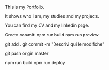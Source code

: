 This is my Portfolio.

It shows who I am, my studies and my projects.

You can find my CV and my linkedin page.

Create commit: 
npm run build
npm run preview

git add .
git commit -m "Descrivi qui le modifiche"

git push origin master

npm run build
npm run deploy
